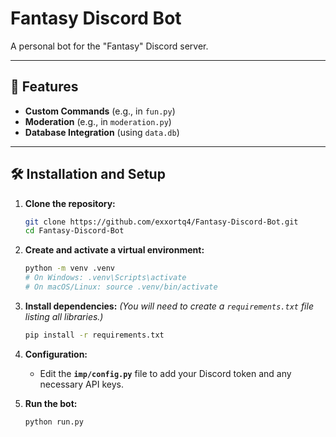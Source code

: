 # Fantasy Discord Bot

A personal bot for the "Fantasy" Discord server.

---

## 🚀 Features

* **Custom Commands** (e.g., in `fun.py`)
* **Moderation** (e.g., in `moderation.py`)
* **Database Integration** (using `data.db`)

---

## 🛠️ Installation and Setup

1.  **Clone the repository:**
    ```bash
    git clone https://github.com/exxortq4/Fantasy-Discord-Bot.git
    cd Fantasy-Discord-Bot
    ```

2.  **Create and activate a virtual environment:**
    ```bash
    python -m venv .venv
    # On Windows: .venv\Scripts\activate
    # On macOS/Linux: source .venv/bin/activate
    ```

3.  **Install dependencies:**
    *(You will need to create a `requirements.txt` file listing all libraries.)*
    ```bash
    pip install -r requirements.txt
    ```

4.  **Configuration:**
    * Edit the **`imp/config.py`** file to add your Discord token and any necessary API keys.

5.  **Run the bot:**
    ```bash
    python run.py
    ```
